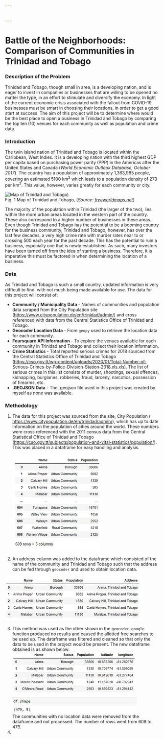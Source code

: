 ```yaml
---


---
```


<h1 id="battle-of-the-neighborhoodsbr-comparison-of-communities-in-trinidad-and-tobago">Battle of the Neighborhoods:<br> Comparison of Communities in Trinidad and Tobago</h1>
<h3 id="description-of-the-problem">Description of the Problem</h3>
<p>Trinidad and Tobago, though small in area, is a developing nation, and is eager to invest in companies or businesses that are willing to be opened no matter the type, in an effort to stimulate and diversify the economy. In light of the current economic crisis associated with the fallout from COVID-19, businesses must be smart in choosing their locations, in order to get a good start at success. The aim of this project will be to determine where would be the best place to open a business in Trinidad and Tobago by comparing the top ten (10) venues for each community as well as population and crime data.</p>
<h3 id="introduction">Introduction</h3>
<p>The twin island nation of Trinidad and Tobago is located within the Caribbean, West Indies. It is a developing nation with the third highest GDP per capita based on purchasing power parity (PPP) in the Americas after the United States and Canada (<em>World Economic Outlook Database, October 2017</em>). The country has a population of approximately 1,363,985 people, covering an estimated 5100 km<sup>2</sup> which leads to a population density of 273 per km<sup>2</sup>. This value, however, varies greatly for each community or city.</p>
<p><img src="https://www.freeworldmaps.net/centralamerica/trinidad/trinidadtobago-map.jpg" alt="Map of Trinidad and Tobago)"><br>
Fig. 1 Map of Trinidad and Tobago, (<em>Source: <a href="http://freeworldmaps.net">freeworldmaps.net</a></em>)</p>
<p>The majority of the population within Trinidad (the larger of the two), lies within the more urban areas located in the western part of the country. These also correspond to a higher number of businesses in these areas. Even though Trinidad and Tobago has the potential to be a booming country for the business community, Trinidad and Tobago, however, has over the last few decades, a very high crime rate with murder rates near to or crossing 500 each year for the past decade. This has the potential to ruin a business, especially one that is newly established. As such, many investors have been turned off from the idea of starting a business. Therefore, it is imperative this must be factored in when determining the location of a business.</p>
<h3 id="data">Data</h3>
<p>As Trinidad and Tobago is such a small country, updated information is very difficult to find, with not much being made available for use. The data for this project will consist of:</p>
<ul>
<li><strong>Community / Municipality Data</strong> - Names of communities and population data scraped from the City Population site (<a href="https://www.citypopulation.de/en/trinidad/admin/">https://www.citypopulation.de/en/trinidad/admin/</a>) and cross referenced with data from the Central Statistics Office of Trinidad and Tobago.</li>
<li><strong>Geocoder Location Data</strong> - From <code>geopy</code> used to retrieve the location data for each community.</li>
<li><strong>Foursquare API Information</strong> - To explore the venues available for each community in Trinidad and Tobago and collect their location information.</li>
<li><strong>Crime Statistics</strong> - Total reported serious crimes for 2018 sourced from the Central Statistics Office of Trinidad and Tobago (<a href="https://cso.gov.tt/wp-content/uploads/2020/01/Total-Number-of-Serious-Crimes-by-Police-Division-Station-2018.xls.xls">https://cso.gov.tt/wp-content/uploads/2020/01/Total-Number-of-Serious-Crimes-by-Police-Division-Station-2018.xls.xls</a>). The list of serious crimes in this list consists of murder, shootings, sexual offences, kidnapping, burglaries, robberies, fraud, larceny, narcotics, possession of firearms, etc.</li>
<li><strong>.GEOJSON Data</strong> - The .geojson file used in this project was created by myself as none was available.</li>
</ul>
<h3 id="methodology">Methodology</h3>
<ol>
<li>
<p>The data for this project was sourced from the site, City Population ( <a href="https://www.citypopulation.de/en/trinidad/admin/">https://www.citypopulation.de/en/trinidad/admin/</a>), which has up to date information on the population of cities around the world. These numbers were cross referenced with the 2011 census data from the Central Statistical Office of Trinidad and Tobago (<a href="https://cso.gov.tt/subjects/population-and-vital-statistics/population/">https://cso.gov.tt/subjects/population-and-vital-statistics/population/</a>). This was placed in a dataframe for easy handling and analysis.</p>
<p><img src="https://github.com/ssankar-23/coursera_capstone/raw/master/images/orignal_web_scrape-df.jpg" alt="(1)"></p>
</li>
<li>
<p>An address column was added to the dataframe which consisted of the name of the community and Trinidad and Tobago such that the address can be fed through <code>geocoder</code> and used to obtain location data.</p>
</li>
</ol>
<p><img src="https://github.com/ssankar-23/coursera_capstone/raw/master/images/new_address_column.jpg" alt=""></p>
<ol start="3">
<li>This method was used as the other shown in the <code>geocoder.google</code> function produced no results and caused the allotted free searches to be used up. The dataframe was filtered and cleaned so that only the data to be used in the project would be present. The new dataframe obtained is as shown below:<br>
<img src="https://github.com/ssankar-23/coursera_capstone/raw/master/images/df_locations.JPG" alt=""><br>
The communities with no location data were removed from the dataframe and not processed. The number of rows went from 608 to 479.</li>
<li></li>
</ol>

